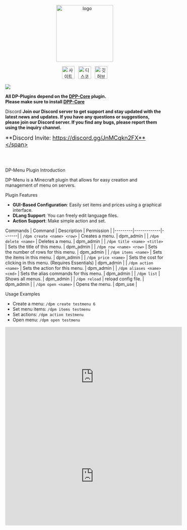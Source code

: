 <p align="center">
  <img src="https://dpnw.site/assets/img/logo.png" alt="logo" width="180" />
</p>
<p align="center">
  <a href="https://dpnw.site" target="_blank"><img src="https://dpnw.site/assets/img/desc_card/icon_banner-dp-site.png" alt="사이트" height="40" style="margin-right:8px;"/></a>
  <a href="https://discord.gg/JnMCqkn2FX" target="_blank"><img src="https://dpnw.site/assets/img/desc_card/icon_banner-discord.png" alt="디스코드" height="40" style="margin-right:8px;"/></a>
  <a href="https://github.com/DP-Plugins" target="_blank"><img src="https://dpnw.site/assets/img/desc_card/icon_banner-github.png" alt="깃허브" height="40"/></a>
</p>

![](https://dpnw.site/assets/img/desc_card/dppcore.jpg)

**All DP-Plugins depend on the [DPP-Core](https://dpnw.site/plugin/DPP-Core) plugin. <br>Please make sure to install [DPP-Core](https://dpnw.site/plugin/DPP-Core)**

<bold> Discord </bold>
**Join our Discord server to get support and stay updated with the latest news and updates.
If you have any questions or suggestions, please join our Discord server.
If you find any bugs, please report them using the inquiry channel.**

<span style="font-size: 18px;">**Discord Invite: https://discord.gg/JnMCqkn2FX**</span>

<br>
<br>

<bold> DP-Menu Plugin Introduction </bold>

DP-Menu is a Minecraft plugin that allows for easy creation and management of menu on servers.

<bold> Plugin Features </bold>
- **GUI-Based Configuration**: Easily set items and prices using a graphical interface.
- **DLang Support**: You can freely edit language files.
- **Action Support**: Make simple action and set.

<bold> Commands </bold>
| Command | Description | Permission |
|---------|-------------|-------|
| `/dpm create <name> <row>` | Creates a menu. | dpm_admin |
| `/dpm delete <name>` | Deletes a menu. | dpm_admin |
| `/dpm title <name> <title>` | Sets the title of this menu. | dpm_admin |
| `/dpm row <name> <row>` | Sets the number of rows for this menu. | dpm_admin |
| `/dpm items <name>` | Sets the items in this menu. | dpm_admin |
| `/dpm price <name>` | Sets the cost for clicking in this menu. (Requires Essentials) | dpm_admin |
| `/dpm action <name>` | Sets the action for this menu. | dpm_admin |
| `/dpm aliases <name> <cmd>` | Sets the alias commands for this menu. | dpm_admin |
| `/dpm list` | Shows all menus. | dpm_admin |
| `/dpm reload` | reload config file. | dpm_admin |
| `/dpm open <name>` | Opens the menu. | dpm_use |

<bold> Usage Examples </bold>
- Create a menu: `/dpm create testmenu 6`
- Set menu items: `/dpm items testmenu`
- Set actions: `/dpm action testmenu`
- Open menu: `/dpm open testmenu`

<iframe width="560" height="315" src="https://www.youtube.com/embed/Xi_ApK2UmAc?si=x7oeoepf1PM2d52e" title="YouTube video player" frameborder="0" allow="accelerometer; autoplay; clipboard-write; encrypted-media; gyroscope; picture-in-picture; web-share" referrerpolicy="strict-origin-when-cross-origin" allowfullscreen></iframe>

<iframe width="560" height="315" src="https://www.youtube.com/embed/qd9jXxXIU5g?si=PIfqnQHQK-RzOPOI" title="YouTube video player" frameborder="0" allow="accelerometer; autoplay; clipboard-write; encrypted-media; gyroscope; picture-in-picture; web-share" referrerpolicy="strict-origin-when-cross-origin" allowfullscreen></iframe>
